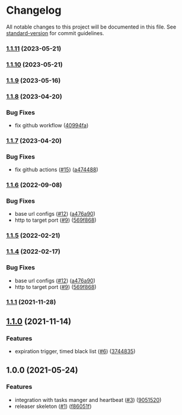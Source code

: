 # Changelog

All notable changes to this project will be documented in this file. See [standard-version](https://github.com/conventional-changelog/standard-version) for commit guidelines.

### [1.1.11](https://github.com/MapColonies/Task-Liberator/compare/v1.1.10...v1.1.11) (2023-05-21)

### [1.1.10](https://github.com/MapColonies/Task-Liberator/compare/v1.1.9...v1.1.10) (2023-05-21)

### [1.1.9](https://github.com/MapColonies/Task-Liberator/compare/v1.1.8...v1.1.9) (2023-05-16)

### [1.1.8](https://github.com/MapColonies/Task-Liberator/compare/v1.1.7...v1.1.8) (2023-04-20)


### Bug Fixes

* fix github workflow ([40994fa](https://github.com/MapColonies/Task-Liberator/commit/40994fa53c19d8c2b76a55c28989a962c724954a))

### [1.1.7](https://github.com/MapColonies/Task-Liberator/compare/v1.1.6...v1.1.7) (2023-04-20)


### Bug Fixes

* fix github actions ([#15](https://github.com/MapColonies/Task-Liberator/issues/15)) ([a474488](https://github.com/MapColonies/Task-Liberator/commit/a474488b4339591dfb550fb47c1c5f019d5b976a))

### [1.1.6](https://github.com/MapColonies/Task-Liberator/compare/v1.1.1...v1.1.6) (2022-09-08)


### Bug Fixes

* base url configs ([#12](https://github.com/MapColonies/Task-Liberator/issues/12)) ([a476a90](https://github.com/MapColonies/Task-Liberator/commit/a476a90f9d2b8da2814f297a9c2d0deed778a37f))
* http to target port ([#9](https://github.com/MapColonies/Task-Liberator/issues/9)) ([569f868](https://github.com/MapColonies/Task-Liberator/commit/569f868842a992784a632dcc513bc200a34350fd))

### [1.1.5](https://github.com/MapColonies/Task-Liberator/compare/v1.1.4...v1.1.5) (2022-02-21)

### [1.1.4](https://github.com/MapColonies/Task-Liberator/compare/v1.1.1...v1.1.4) (2022-02-17)


### Bug Fixes

* base url configs ([#12](https://github.com/MapColonies/Task-Liberator/issues/12)) ([a476a90](https://github.com/MapColonies/Task-Liberator/commit/a476a90f9d2b8da2814f297a9c2d0deed778a37f))
* http to target port ([#9](https://github.com/MapColonies/Task-Liberator/issues/9)) ([569f868](https://github.com/MapColonies/Task-Liberator/commit/569f868842a992784a632dcc513bc200a34350fd))

### [1.1.1](https://github.com/MapColonies/Task-Liberator/compare/v1.1.0...v1.1.1) (2021-11-28)

## [1.1.0](https://github.com/MapColonies/Task-Liberator/compare/v1.0.0...v1.1.0) (2021-11-14)


### Features

* expiration trigger, timed black list ([#6](https://github.com/MapColonies/Task-Liberator/issues/6)) ([3744835](https://github.com/MapColonies/Task-Liberator/commit/3744835e9bcee33627c35e9ddf132eee3d75053a))

## 1.0.0 (2021-05-24)


### Features

* integration with tasks manger and heartbeat ([#3](https://github.com/MapColonies/Task-Liberator/issues/3)) ([9051520](https://github.com/MapColonies/Task-Liberator/commit/9051520a1c9e696281e3df2f7dfbd6b5dbbae11e))
* releaser skeleton ([#1](https://github.com/MapColonies/Task-Liberator/issues/1)) ([f86051f](https://github.com/MapColonies/Task-Liberator/commit/f86051f5fe0133180420f9a2b1e8aa6b87bafed5))

